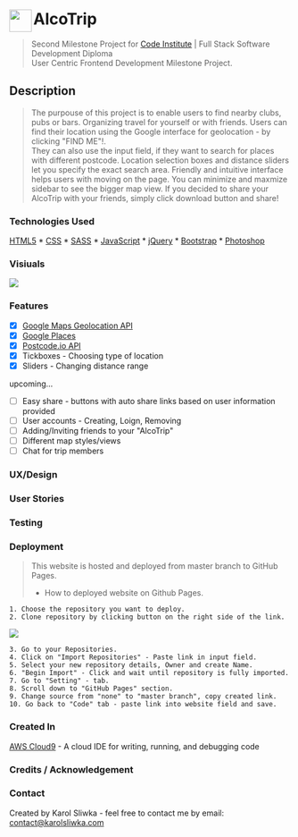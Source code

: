 # AlcoTrip  <img align="left" width="40" height="40" src="http://karolsliwka.abovewave.co.uk/favicon.png" >
> Second Milestone Project for [Code Institute](https://codeinstitute.net/) | Full Stack Software Development Diploma\
> User Centric Frontend Development Milestone Project.


## Description
> The purpouse of this project is to enable users to find nearby clubs, pubs or bars. Organizing travel for yourself or with friends.
> Users can find their location using the Google interface for geolocation - by clicking "FIND ME"!.\
They can also use the input field, if they want to search for places with different postcode.
> Location selection boxes and distance sliders let you specify the exact search area. 
> Friendly and intuitive interface helps users with moving on the page. You can minimize and maxmize sidebar to see the bigger map view.
> If you decided to share your AlcoTrip with your friends, simply click download button and share!



### Technologies Used

 [HTML5](https://en.wikipedia.org/wiki/HTML5) * [CSS](https://en.wikipedia.org/wiki/Cascading_Style_Sheets) * [SASS](https://sass-lang.com/) * [JavaScript](https://en.wikipedia.org/wiki/JavaScript) * [jQuery](https://jquery.com/) * [Bootstrap](https://getbootstrap.com/) * [Photoshop](https://www.photoshop.com/)

### Visiuals

<img src="http://karolsliwka.abovewave.co.uk/AlcoTrip_Screenshot.png" style="widt:100%;">

### Features

 - [x] [Google Maps Geolocation API](https://developers.google.com/maps/documentation/geolocation/intro)
 - [x] [Google Places](https://developers.google.com/places/web-service/intro)
 - [x] [Postcode.io API](https://postcodes.io/)
 - [x] Tickboxes - Choosing type of location
 - [x] Sliders - Changing distance range
 
upcoming...
 - [ ] Easy share - buttons with auto share links based on user information provided
 - [ ] User accounts - Creating, Loign, Removing
 - [ ] Adding/Inviting friends to your "AlcoTrip"
 - [ ] Different map styles/views
 - [ ] Chat for trip members

### UX/Design


### User Stories


### Testing

### Deployment
> This website is hosted and deployed from master branch to GitHub Pages.
> *  How to deployed website on Github Pages.

    1. Choose the repository you want to deploy.
    2. Clone repository by clicking button on the right side of the link.
<img src="http://karolsliwka.abovewave.co.uk/clone_rep.png" style="widt:100%;">

    3. Go to your Repositories.
    4. Click on "Import Repositories" - Paste link in input field.
    5. Select your new repository details, Owner and create Name.
    6. "Begin Import" - Click and wait until repository is fully imported.
    7. Go to "Setting" - tab.
    8. Scroll down to "GitHub Pages" section.
    9. Change source from "none" to "master branch", copy created link.
    10. Go back to "Code" tab - paste link into website field and save.



### Created In

[AWS Cloud9](https://aws.amazon.com/cloud9/) - A cloud IDE for writing, running, and debugging code
    
### Credits / Acknowledgement

### Contact

Created by Karol Sliwka - feel free to contact me by email: <contact@karolsliwka.com>